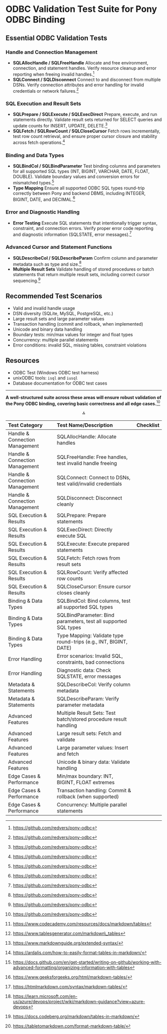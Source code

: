 # ODBC Validation Test Suite for Pony ODBC Binding

## Essential ODBC Validation Tests

### Handle and Connection Management

- **SQLAllocHandle / SQLFreeHandle**
Allocate and free environment, connection, and statement handles.
Verify resource cleanup and error reporting when freeing invalid handles.[^11]
- **SQLConnect / SQLDisconnect**
Connect to and disconnect from multiple DSNs.
Verify connection attributes and error handling for invalid credentials or network failures.[^11]

### SQL Execution and Result Sets

- **SQLPrepare / SQLExecute / SQLExecDirect**
Prepare, execute, and run statements directly.
Validate result sets returned for SELECT queries and update counts for INSERT, UPDATE, DELETE.[^11]
- **SQLFetch / SQLRowCount / SQLCloseCursor**
Fetch rows incrementally, test row count retrieval, and ensure proper cursor closure and stability across fetch operations.[^11]

### Binding and Data Types

- **SQLBindCol / SQLBindParameter**
Test binding columns and parameters for all supported SQL types (INT, BIGINT, VARCHAR, DATE, FLOAT, DOUBLE).
Validate boundary values and conversion errors for mismatched types.[^11]
- **Type Mapping**
Ensure all supported ODBC SQL types round-trip correctly between Pony and backend DBMS, including INTEGER, BIGINT, DATE, and DECIMAL.[^11]

### Error and Diagnostic Handling

- **Error Testing**
Execute SQL statements that intentionally trigger syntax, constraint, and connection errors.
Verify proper error code reporting and diagnostic information (SQLSTATE, error messages).[^11]

### Advanced Cursor and Statement Functions

- **SQLDescribeCol / SQLDescribeParam**
Confirm column and parameter metadata such as type and size.[^11]
- **Multiple Result Sets**
Validate handling of stored procedures or batch statements that return multiple result sets, including correct cursor sequencing.[^11]

## Recommended Test Scenarios

- Valid and invalid handle usage
- DSN diversity (SQLite, MySQL, PostgreSQL, etc.)
- Large result sets and large parameter values
- Transaction handling (commit and rollback, when implemented)
- Unicode and binary data handling
- Boundary tests: min/max values for integer and float types
- Concurrency: multiple parallel statements
- Error conditions: invalid SQL, missing tables, constraint violations

## Resources

- ODBC Test (Windows ODBC test harness)
- unixODBC tools: `isql` and `iusql`
- Database documentation for ODBC test cases

***

**A well-structured suite across these areas will ensure robust validation of the Pony ODBC binding, covering basic correctness and all edge cases.**[^11]
<span style="display:none">[^1][^10][^2][^3][^4][^5][^6][^7][^8][^9]</span>

<div style="text-align: center">⁂</div>

[^1]: https://www.codecademy.com/resources/docs/markdown/tables

[^2]: https://www.markdownguide.org/extended-syntax/

[^3]: https://ardalis.com/how-to-easily-format-tables-in-markdown/

[^4]: https://docs.github.com/en/get-started/writing-on-github/working-with-advanced-formatting/organizing-information-with-tables

[^5]: https://www.geeksforgeeks.org/html/markdown-tables/

[^6]: https://htmlmarkdown.com/syntax/markdown-tables/

[^7]: https://learn.microsoft.com/en-us/azure/devops/project/wiki/markdown-guidance?view=azure-devops

[^8]: https://docs.codeberg.org/markdown/tables-in-markdown/

[^9]: https://tabletomarkdown.com/format-markdown-table/

[^10]: https://www.tablesgenerator.com/markdown\_tables

[^11]: https://github.com/redvers/pony-odbc

| Test Category | Test Name/Description | Checklist |
| :-- | :-- | :--: |
| Handle \& Connection Management | SQLAllocHandle: Allocate handles |  |
| Handle \& Connection Management | SQLFreeHandle: Free handles, test invalid handle freeing |  |
| Handle \& Connection Management | SQLConnect: Connect to DSNs, test valid/invalid credentials |  |
| Handle \& Connection Management | SQLDisconnect: Disconnect cleanly |  |
| SQL Execution \& Results | SQLPrepare: Prepare statements |  |
| SQL Execution \& Results | SQLExecDirect: Directly execute SQL |  |
| SQL Execution \& Results | SQLExecute: Execute prepared statements |  |
| SQL Execution \& Results | SQLFetch: Fetch rows from result sets |  |
| SQL Execution \& Results | SQLRowCount: Verify affected row counts |  |
| SQL Execution \& Results | SQLCloseCursor: Ensure cursor closes cleanly |  |
| Binding \& Data Types | SQLBindCol: Bind columns, test all supported SQL types |  |
| Binding \& Data Types | SQLBindParameter: Bind parameters, test all supported SQL types |  |
| Binding \& Data Types | Type Mapping: Validate type round-trips (e.g., INT, BIGINT, DATE) |  |
| Error Handling | Error scenarios: Invalid SQL, constraints, bad connections |  |
| Error Handling | Diagnostic data: Check SQLSTATE, error messages |  |
| Metadata \& Statements | SQLDescribeCol: Verify column metadata |  |
| Metadata \& Statements | SQLDescribeParam: Verify parameter metadata |  |
| Advanced Features | Multiple Result Sets: Test batch/stored procedure result handling |  |
| Advanced Features | Large result sets: Fetch and validate |  |
| Advanced Features | Large parameter values: Insert and fetch |  |
| Advanced Features | Unicode \& binary data: Validate handling |  |
| Edge Cases \& Performance | Min/max boundary: INT, BIGINT, FLOAT extremes |  |
| Edge Cases \& Performance | Transaction handling: Commit \& rollback (when supported) |  |
| Edge Cases \& Performance | Concurrency: Multiple parallel statements |  |

